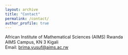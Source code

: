 ```yaml
---
layout: archive
title: "Contact"
permalink: /contact/
author_profile: true
---
```

African Institute of Mathematical Sciences (AIMS) Rwanda<br>
AIMS Campus, KN 3 Kigali<br>
Email: brima.yusuf@aims.ac.rw
